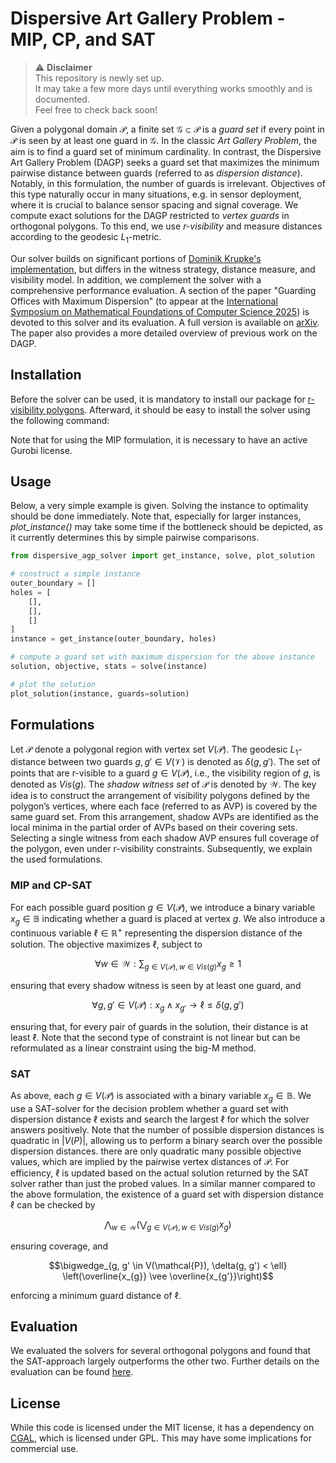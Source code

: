 # Dispersive Art Gallery Problem - MIP, CP, and SAT

> ⚠️ **Disclaimer**  
> This repository is newly set up.  
> It may take a few more days until everything works smoothly and is documented.  
> Feel free to check back soon!

Given a polygonal domain $\mathcal P$, a finite set $\mathcal G \subset \mathcal P$ is a _guard set_ if every point in $\mathcal P$ is seen by at least one guard in $\mathcal G$.
In the classic _Art Gallery Problem_, the aim is to find a guard set of minimum cardinality.
In contrast, the Dispersive Art Gallery Problem (DAGP) seeks a guard set that maximizes the minimum pairwise distance between guards (referred to as _dispersion distance_). 
Notably, in this formulation, the number of guards is irrelevant. 
Objectives of this type naturally occur in many situations, e.g. in sensor deployment, where it is crucial to balance sensor spacing and signal coverage.
We compute exact solutions for the DAGP restricted to _vertex guards_ in orthogonal polygons. 
To this end, we use _r-visibility_ and measure distances according to the geodesic $L_1$-metric.

Our solver builds on significant portions of [Dominik Krupke's implementation](https://github.com/d-krupke/dispersive_agp_solver), but differs in the witness strategy, distance measure, and visibility model. 
In addition, we complement the solver with a comprehensive performance evaluation.
A section of the paper "Guarding Offices with Maximum Dispersion" (to appear at the [International Symposium on Mathematical Foundations of Computer Science 2025](https://mfcs2025.mimuw.edu.pl)) is devoted to this solver and its evaluation. 
A full version is available on [arXiv](https://arxiv.org/abs/2506.21307).
The paper also provides a more detailed overview of previous work on the DAGP.

## Installation
Before the solver can be used, it is mandatory to install our package for [r-visibility polygons](https://github.com/KaiKobbe/r_visibility_polygons).
Afterward, it should be easy to install the solver using the following command:

Note that for using the MIP formulation, it is necessary to have an active Gurobi license.

## Usage

Below, a very simple example is given.
Solving the instance to optimality should be done immediately.
Note that, especially for larger instances, _plot_instance()_ may take some time if the bottleneck should be depicted, as it currently determines this by simple pairwise comparisons.

```python
from dispersive_agp_solver import get_instance, solve, plot_solution

# construct a simple instance
outer_boundary = []
holes = [
    [],
    [],
    []
]
instance = get_instance(outer_boundary, holes)

# compute a guard set with maximum dispersion for the above instance
solution, objective, stats = solve(instance)

# plot the solution 
plot_solution(instance, guards=solution)
```

## Formulations

Let $\mathcal P$ denote a polygonal region with vertex set $V(\mathcal P)$.
The geodesic $L_1$-distance between two guards $g,g' \in V(\mathcal V)$ is denoted as $\delta(g,g')$.
The set of points that are r-visible to a guard $g \in V(\mathcal P)$, i.e., the visibility region of $g$, is denoted as $Vis(g)$.
The _shadow witness set_ of $\mathcal P$ is denoted by $\mathcal W$.
The key idea is to construct the arrangement of visibility polygons defined by the polygon’s vertices, where each face (referred to as AVP) is covered by the same guard set. 
From this arrangement, shadow AVPs are identified as the local minima in the partial order of AVPs based on their covering sets. 
Selecting a single witness from each shadow AVP ensures full coverage of the polygon, even under r-visibility constraints.
Subsequently, we explain the used formulations.

### MIP and CP-SAT
For each possible guard position $g \in V(\mathcal P)$, we introduce a binary variable $x_g \in \mathbb{B}$ indicating whether a guard is placed at vertex $g$.
We also introduce a continuous variable $\ell \in \mathbb{R}^+$ representing the dispersion distance of the solution.
The objective maximizes $\ell$, subject to

$$\forall w\in \mathcal{W}: \sum_{g \in V(\mathcal{P}), w\in Vis(g)} x_g \geq 1$$

ensuring that every shadow witness is seen by at least one guard, and

$$\forall g, g' \in V(\mathcal{P}): x_{g} \wedge x_{g'} \rightarrow \ell \leq \delta(g, g')$$

ensuring that, for every pair of guards in the solution, their distance is at least $\ell$.
Note that the second type of constraint is not linear but can be reformulated as a linear constraint using the big-M method.

### SAT
As above, each  $g \in V(\mathcal P)$ is associated with a binary variable $x_g \in \mathbb{B}$.
We use a SAT-solver for the decision problem whether a guard set with dispersion distance $\ell$ exists and search the largest $\ell$ for which the solver answers positively.
Note that the number of possible dispersion distances is quadratic in $|V(P)|$, allowing us to perform a binary search over the possible dispersion distances.
there are only quadratic many possible objective values, which are implied by the pairwise vertex distances of $\mathcal P$.
For efficiency, $\ell$ is updated based on the actual solution returned by the SAT solver rather than just the probed values.
In a similar manner compared to the above formulation, the existence of a guard set with dispersion distance $\ell$ can be checked by

$$\bigwedge_{w \in \mathcal{W}} \left(\bigvee_{g \in V(\mathcal{P}), w \in Vis(g)} x_g\right)$$

ensuring coverage, and

$$\bigwedge_{g, g' \in V(\mathcal{P}), \delta(g, g') < \ell} \left(\overline{x_{g}} \vee \overline{x_{g'}}\right)$$

enforcing a minimum guard distance of $\ell$.

## Evaluation
We evaluated the solvers for several orthogonal polygons and found that the SAT-approach largely outperforms the other two. 
Further details on the evaluation can be found [here](https://github.com/KaiKobbe/dispersive_agp_solver/tree/main/evaluation/office_like_instances).

## License

While this code is licensed under the MIT license, it has a dependency on
[CGAL](https://www.cgal.org/), which is licensed under GPL. This may have some
implications for commercial use.